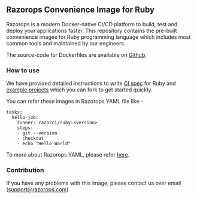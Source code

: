 ## Razorops Convenience Image for Ruby

Razorops is a modern Docker-native CI/CD platform to build, test and deploy your applications faster. This repository contains the pre-built convenience images for Ruby programming language which includes most common tools and maintained by our engineers.

The source-code for Dockerfiles are available on [Github](https://github.com/razorci/image-gen/tree/master/generated/ruby).

### How to use

We have provided detailed instructions to write [CI spec](https://docs.razorops.com/guides/ruby) for Ruby and [example projects](https://docs.razorops.com/guides/examples/) which you can fork to get started quickly.

You can refer these images in Razorops YAML file like -

```
tasks:
  hello-job:
    runner: razorci/ruby:<version>
    steps:
    - git --version
    - checkout
    - echo "Hello World"
```

To more about Razorops YAML, please refer [here](https://docs.razorops.com/config/spec/).

### Contribution

If you have any problems with this image, please contact us over email (support@razorops.com).

